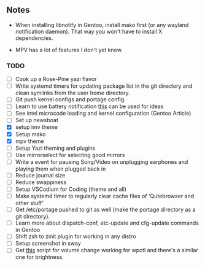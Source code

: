 ## Notes
- When installing libnotify in Gentoo, install mako first (or any wayland 
notification daemon). That way you won't have to install X dependencies.

- MPV has a lot of features I don't yet know.

### TODO
- [ ] Cook up a Rose-Pine yazi flavor
- [ ] Write systemd timers for updating package list in the git directory
      and clean symlinks from the user home directory.
- [ ] Git push kernel configs and portage config.
- [ ] Learn to use battery notification [this](https://github.com/meribold/dotfiles) can be used for ideas
- [ ] See intel microcode loading and kernel configuration (Gentoo Article)
- [ ] Set up newsboat
- [X] setup imv theme
- [X] Setup mako
- [X] mpv theme
- [ ] Setup Yazi theming and plugins
- [ ] Use mirrorselect for selecting good mirrors
- [ ] Write a event for pausing Song/Video on unplugging earphones and playing them when plugged back in
- [ ] Reduce journal size 
- [ ] Reduce swappiness
- [ ] Setup VSCodium for Coding (theme and all)
- [ ] Make systemd timer to regularly clear cache files of 'Qutebrowser and other stuff'
- [ ] Get /etc/portage pushed to git as well (make the portage directory as a git directory).
- [ ] Learn more about dispatch-conf, etc-update and cfg-update commands in Gentoo
- [ ] Shift zsh to zinit plugin for working in any distro
- [ ] Setup screenshot in sway
- [ ] Get [this](https://github.com/JaKooLit/Ja_HyprLanD-dots/blob/main/config/hypr/scripts/volume) script for volume change working for wpctl and there's a similar one for brightness.

